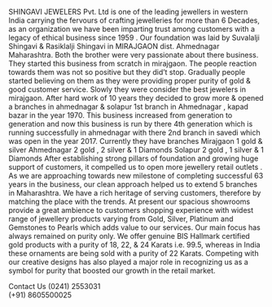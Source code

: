 SHINGAVI JEWELERS Pvt. Ltd is one of the leading jewellers in western India carrying the fervours of crafting jewelleries for more than 6 Decades, as an organization we have been imparting trust among customers with a legacy of ethical business since 1959 . Our foundation was laid by Suvalalji Shingavi & Rasiklalji Shingavi in MIRAJGAON dist. Ahmednagar Maharashtra. Both the brother were very passionate about there business. They started this business from scratch in mirajgaon. The people reaction towards them was not so positive but they did’t stop. Gradually people started believing on them as they were providing proper purity of gold & good customer service. Slowly they were consider the best jewelers in mirajgaon. After hard work of 10 years they decided to grow more & opened a branches in ahmednagar & solapur 1st branch in Ahmednagar , kapad bazar in the year 1970. This business increased from generation to generation and now this business is run by there 4th generation which is running successfully in ahmednagar with there 2nd branch in savedi which was open in the year 2017. Currently they have branches Mirajgaon 1 gold & silver Ahmednagar 2 gold , 2 silver & 1 Diamonds Solapur 2 gold , 1 silver & 1 Diamonds After establishing strong pillars of foundation and growing huge support of customers, it compelled us to open more jewellery retail outlets . As we are approaching towards new milestone of completing successful 63 years in the business, our clean approach helped us to extend 5 branches in Maharashtra. We have a rich heritage of serving customers, therefore by matching the place with the trends. At present our spacious showrooms provide a great ambience to customers shopping experience with widest range of jewellery products varying from Gold, Silver, Platinum and Gemstones to Pearls which adds value to our services. Our main focus has always remained on purity only. We offer genuine BIS Hallmark certified gold products with a purity of 18, 22, & 24 Karats i.e. 99.5, whereas in India these ornaments are being sold with a purity of 22 Karats. Competing with our creative designs has also played a major role in recognizing us as a symbol for purity that boosted our growth in the retail market.

Contact Us
(0241) 2553031 <br>
(+91) 8605500025
